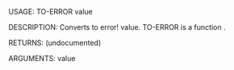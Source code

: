 USAGE:
     TO-ERROR value 

DESCRIPTION:
     Converts to error! value.
     TO-ERROR is a function .

RETURNS:
    (undocumented)

ARGUMENTS:
    value
